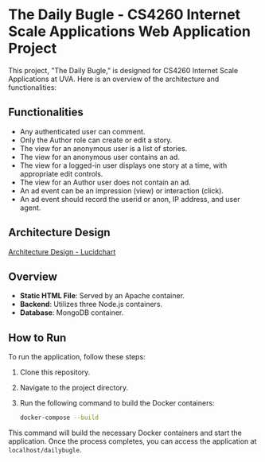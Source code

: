 # The Daily Bugle - CS4260 Internet Scale Applications Web Application Project

This project, "The Daily Bugle," is designed for CS4260 Internet Scale Applications at UVA. Here is an overview of the architecture and functionalities:

## Functionalities

- Any authenticated user can comment.
- Only the Author role can create or edit a story.
- The view for an anonymous user is a list of stories.
- The view for an anonymous user contains an ad.
- The view for a logged-in user displays one story at a time, with appropriate edit controls.
- The view for an Author user does not contain an ad.
- An ad event can be an impression (view) or interaction (click).
- An ad event should record the userid or anon, IP address, and user agent.

## Architecture Design

[Architecture Design - Lucidchart](https://lucid.app/lucidchart/51bacf6c-e81c-44bd-885c-e226e68cf29a/edit?viewport_loc=-2786%2C-1592%2C7494%2C3742%2C0_0&invitationId=inv_3c36a19b-d0cb-497c-a32d-f20e1ee8a686)

## Overview

- **Static HTML File**: Served by an Apache container.
- **Backend**: Utilizes three Node.js containers.
- **Database**: MongoDB container.

## How to Run

To run the application, follow these steps:

1. Clone this repository.
2. Navigate to the project directory.
3. Run the following command to build the Docker containers:

   ```bash
   docker-compose --build

This command will build the necessary Docker containers and start the application. Once the process completes, you can access the application at `localhost/dailybugle`.
